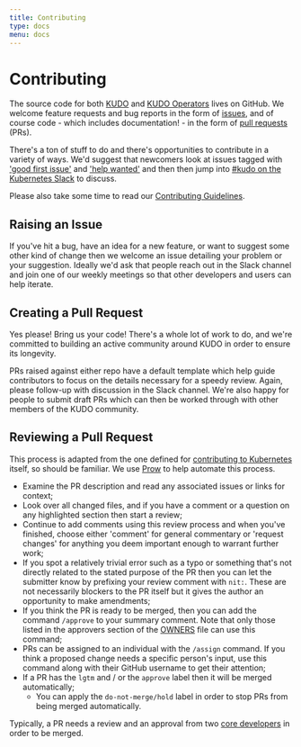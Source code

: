 ```yaml
---
title: Contributing
type: docs
menu: docs
---
```


# Contributing

The source code for both [KUDO](https://github.com/kudobuilder/kudo) and [KUDO Operators](https://github.com/kudobuilder/operators) lives on GitHub. We welcome feature requests and bug reports in the form of [issues](https://help.github.com/en/articles/about-issues), and of course code - which includes documentation! - in the form of [pull requests](https://help.github.com/en/articles/about-pull-requests) (PRs).

There's a ton of stuff to do and there's opportunities to contribute in a variety of ways. We'd suggest that newcomers look at issues tagged with ['good first issue'](https://github.com/kudobuilder/kudo/issues?q=is%3Aissue+is%3Aopen+label%3A%22good+first+issue%22) and ['help wanted'](https://github.com/kudobuilder/kudo/issues?q=is%3Aissue+is%3Aopen+label%3A%22help+wanted%22) and then then jump into [#kudo on the Kubernetes Slack](https://kubernetes.slack.com/messages/kudo/) to discuss.

Please also take some time to read our [Contributing Guidelines](https://github.com/kudobuilder/kudo/blob/master/CONTRIBUTING.md).

## Raising an Issue

If you've hit a bug, have an idea for a new feature, or want to suggest some other kind of change then we welcome an issue detailing your problem or your suggestion. Ideally we'd ask that people reach out in the Slack channel and join one of our weekly meetings so that other developers and users can help iterate.

## Creating a Pull Request

Yes please! Bring us your code! There's a whole lot of work to do, and we're committed to building an active community around KUDO in order to ensure its longevity.

PRs raised against either repo have a default template which help guide contributors to focus on the details necessary for a speedy review. Again, please follow-up with discussion in the Slack channel. We're also happy for people to submit draft PRs which can then be worked through with other members of the KUDO community.

## Reviewing a Pull Request

This process is adapted from the one defined for [contributing to Kubernetes](https://kubernetes.io/docs/contribute/intermediate/#review-a-pr) itself, so should be familiar. We use [Prow](https://prow.k8s.io/) to help automate this process.

* Examine the PR description and read any associated issues or links for context;
* Look over all changed files, and if you have a comment or a question on any highlighted section then start a review;
* Continue to add comments using this review process and when you've finished, choose either 'comment' for general commentary or 'request changes' for anything you deem important enough to warrant further work;
* If you spot a relatively trivial error such as a typo or something that's not directly related to the stated purpose of the PR then you can let the submitter know by prefixing your review comment with `nit:`. These are not necessarily blockers to the PR itself but it gives the author an opportunity to make amendments;
* If you think the PR is ready to be merged, then you can add the command `/approve` to your summary comment. Note that only those listed in the approvers section of the [OWNERS](https://github.com/kudobuilder/kudo/blob/master/OWNERS) file can use this command;
* PRs can be assigned to an individual with the `/assign` command. If you think a proposed change needs a specific person's input, use this command along with their GitHub username to get their attention;
* If a PR has the `lgtm` and / or the `approve` label then it will be merged automatically;
  * You can apply the `do-not-merge/hold` label in order to stop PRs from being merged automatically.

Typically, a PR needs a review and an approval from two [core developers](https://github.com/orgs/kudobuilder/people) in order to be merged.
